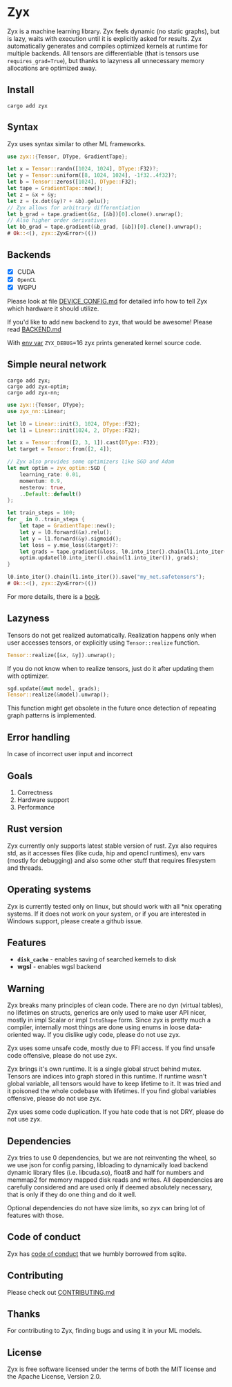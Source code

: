 # Zyx

Zyx is a machine learning library.
Zyx feels dynamic (no static graphs), but is lazy,
waits with execution until it is explicitly asked for results.
Zyx automatically generates and compiles
optimized kernels at runtime for multiple backends.
All tensors are differentiable (that is tensors use `requires_grad=True`),
but thanks to lazyness all unnecessary memory allocations are optimized away.

## Install

```shell
cargo add zyx
```

## Syntax

Zyx uses syntax similar to other ML frameworks.

```rust no_run
use zyx::{Tensor, DType, GradientTape};

let x = Tensor::randn([1024, 1024], DType::F32)?;
let y = Tensor::uniform([8, 1024, 1024], -1f32..4f32)?;
let b = Tensor::zeros([1024], DType::F32);
let tape = GradientTape::new();
let z = &x + &y;
let z = (x.dot(&y)? + &b).gelu();
// Zyx allows for arbitrary differentiation
let b_grad = tape.gradient(&z, [&b])[0].clone().unwrap();
// Also higher order derivatives
let bb_grad = tape.gradient(&b_grad, [&b])[0].clone().unwrap();
# Ok::<(), zyx::ZyxError>(())
```

## Backends

- [x] CUDA
- [x] `OpenCL`
- [x] WGPU

Please look at file [DEVICE_CONFIG.md](https://github.com/zk4x/zyx/blob/main/zyx/DEVICE_CONFIG.md)
for detailed info how to tell Zyx which hardware it should utilize.

If you'd like to add new backend to zyx, that would be awesome!
Please read [BACKEND.md](https://github.com/zk4x/zyx/blob/main/zyx/BACKEND.md)

With [env var](https://github.com/zk4x/zyx/blob/main/zyx/ENV_VARS.md) `ZYX_DEBUG`=16 zyx prints generated kernel source code.

## Simple neural network

```shell
cargo add zyx;
cargo add zyx-optim;
cargo add zyx-nn;
```
```rust ignore
use zyx::{Tensor, DType};
use zyx_nn::Linear;

let l0 = Linear::init(3, 1024, DType::F32);
let l1 = Linear::init(1024, 2, DType::F32);

let x = Tensor::from([2, 3, 1]).cast(DType::F32);
let target = Tensor::from([2, 4]);

// Zyx also provides some optimizers like SGD and Adam
let mut optim = zyx_optim::SGD {
    learning_rate: 0.01,
    momentum: 0.9,
    nesterov: true,
    ..Default::default()
};

let train_steps = 100;
for _ in 0..train_steps {
    let tape = GradientTape::new();
    let y = l0.forward(&x).relu();
    let y = l1.forward(&y).sigmoid();
    let loss = y.mse_loss(&target)?:
    let grads = tape.gradient(&loss, l0.into_iter().chain(l1.into_iter()));
    optim.update(l0.into_iter().chain(l1.into_iter()), grads);
}

l0.into_iter().chain(l1.into_iter()).save("my_net.safetensors");
# Ok::<(), zyx::ZyxError>(())
```

For more details, there is a [book](https://zk4x.github.io/zyx).

## Lazyness

Tensors do not get realized automatically. Realization happens only when user accesses tensors, or explicitly using `Tensor::realize` function.
```rust ignore
Tensor::realize([&x, &y]).unwrap();
```
If you do not know when to realize tensors, just do it after updating them with optimizer.
```rust ignore
sgd.update(&mut model, grads);
Tensor::realize(&model).unwrap();
```
This function might get obsolete in the future once detection of repeating graph patterns is implemented.

## Error handling

In case of incorrect user input and incorrect 

## Goals

1. Correctness
2. Hardware support
3. Performance

## Rust version

Zyx currently only supports latest stable version of rust. Zyx also requires std,
as it accesses files (like cuda, hip and opencl runtimes), env vars (mostly for debugging)
and also some other stuff that requires filesystem and threads.

## Operating systems

Zyx is currently tested only on linux, but should work with all *nix operating systems.
If it does not work on your system, or if you are interested in Windows support, please
create a github issue.

## Features

- **`disk_cache`** - enables saving of searched kernels to disk
- **wgsl** - enables wgsl backend

## Warning

Zyx breaks many principles of clean code. There are no dyn (virtual tables), no lifetimes on structs, generics
are only used to make user API nicer, mostly in impl Scalar or impl `IntoShape` form.
Since zyx is pretty much a compiler, internally most things are done using enums in loose data-oriented way.
If you dislike ugly code, please do not use zyx.

Zyx uses some unsafe code, mostly due to FFI access. If you find unsafe code offensive, please do not use zyx.

Zyx brings it's own runtime. It is a single global struct behind mutex.
Tensors are indices into graph stored in this runtime. If runtime wasn't
global variable, all tensors would have to keep lifetime to it. It was
tried and it poisoned the whole codebase with lifetimes. If you find global variables
offensive, please do not use zyx.

Zyx uses some code duplication. If you hate code that is not DRY, please do not use zyx.

## Dependencies

Zyx tries to use 0 dependencies, but we are not reinventing the wheel, so we use json for config
parsing, libloading to dynamically load backend dynamic library files (i.e. libcuda.so), float8 and half
for numbers and memmap2 for memory mapped disk reads and writes. All dependencies are carefully considered
and are used only if deemed absolutely necessary, that is only if they do one thing and do it well.

Optional dependencies do not have size limits, so zyx can bring lot of features with those.

## Code of conduct

Zyx has [code of conduct](CODE_OF_CONDUCT.md) that we humbly borrowed from sqlite.

## Contributing

Please check out [CONTRIBUTING.md](CONTRIBUTING.md)

## Thanks

For contributing to Zyx, finding bugs and using it in your ML models.

## License

Zyx is free software licensed under the terms of both the MIT license and the Apache License, Version 2.0.
